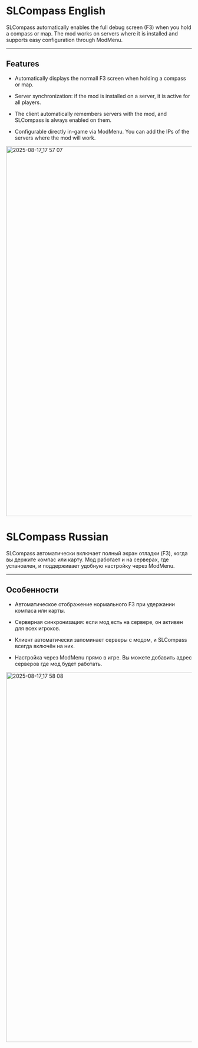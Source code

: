 
# SLCompass English

SLCompass automatically enables the full debug screen (F3) when you hold a compass or map. The mod works on servers where it is installed and supports easy configuration through ModMenu.

----------

## Features

-   Automatically displays the normall F3 screen when holding a compass or map.
    
-   Server synchronization: if the mod is installed on a server, it is active for all players.
    
-   The client automatically remembers servers with the mod, and SLCompass is always enabled on them.
    
-   Configurable directly in-game via ModMenu. You can add the IPs of the servers where the mod will work.

<img width="1920" height="1001" alt="2025-08-17_17 57 07" src="https://github.com/user-attachments/assets/bb86b409-1e22-49d6-b994-abe76dc06bf9" />



# SLCompass Russian

SLCompass автоматически включает полный экран отладки (F3), когда вы держите компас или карту. Мод работает и на серверах, где установлен, и поддерживает удобную настройку через ModMenu.

----------

## Особенности

-   Автоматическое отображение нормального F3 при удержании компаса или карты.
    
-   Серверная синхронизация: если мод есть на сервере, он активен для всех игроков.
    
-   Клиент автоматически запоминает серверы с модом, и SLCompass всегда включён на них.
    
-   Настройка через ModMenu прямо в игре. Вы можете добавить адрес серверов где мод будет работать.

<img width="1920" height="1001" alt="2025-08-17_17 58 08" src="https://github.com/user-attachments/assets/2772a4f5-a4f7-4d6a-a5d1-ec3d60911af3" />
